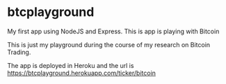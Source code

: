 # btcplayground
My first app using NodeJS and Express. This is app is playing with Bitcoin

This is just my playground during the course of my research on Bitcoin Trading. 

The app is deployed in Heroku and the url is https://btcplayground.herokuapp.com/ticker/bitcoin
